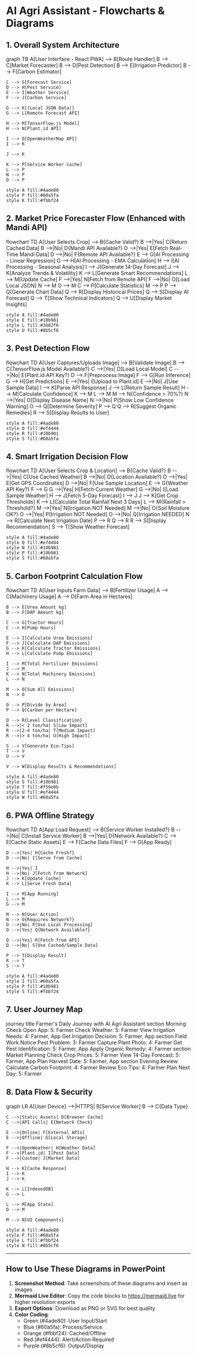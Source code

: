 # AI Agri Assistant - Flowcharts & Diagrams

## 1. Overall System Architecture

<lov-mermaid>
graph TB
    A[User Interface - React PWA] --> B[Route Handler]
    B --> C[Market Forecaster]
    B --> D[Pest Detection]
    B --> E[Irrigation Predictor]
    B --> F[Carbon Estimator]
    
    C --> G[Forecast Service]
    D --> H[Pest Service]
    E --> I[Weather Service]
    F --> J[Carbon Service]
    
    G --> K[(Local JSON Data)]
    G --> L[Remote Forecast API]
    
    H --> M[TensorFlow.js Model]
    H --> N[Plant.id API]
    
    I --> O[OpenWeatherMap API]
    I --> K
    
    J --> K
    
    K --> P[Service Worker Cache]
    L --> P
    N --> P
    O --> P
    
    style A fill:#4ade80
    style P fill:#60a5fa
    style K fill:#fbbf24
</lov-mermaid>

## 2. Market Price Forecaster Flow (Enhanced with Mandi API)

<lov-mermaid>
flowchart TD
    A[User Selects Crop] --> B{Cache Valid?}
    B -->|Yes| C[Return Cached Data]
    B -->|No| D{Mandi API Available?}
    D -->|Yes| E[Fetch Real-Time Mandi Data]
    D -->|No| F{Remote API Available?}
    E --> G[AI Processing - Linear Regression]
    G --> H[AI Processing - EMA Calculation]
    H --> I[AI Processing - Seasonal Analysis]
    I --> J[Generate 14-Day Forecast]
    J --> K[Analyze Trends & Volatility]
    K --> L[Generate Smart Recommendations]
    L --> M[Update Cache]
    F -->|Yes| N[Fetch from Remote API]
    F -->|No| O[Load Local JSON]
    N --> M
    O --> M
    C --> P[Calculate Statistics]
    M --> P
    P --> Q[Generate Chart Data]
    Q --> R[Display Historical Prices]
    Q --> S[Display AI Forecast]
    Q --> T[Show Technical Indicators]
    Q --> U[Display Market Insights]
    
    style A fill:#4ade80
    style E fill:#10b981
    style L fill:#3b82f6
    style U fill:#8b5cf6
</lov-mermaid>

## 3. Pest Detection Flow

<lov-mermaid>
flowchart TD
    A[User Captures/Uploads Image] --> B[Validate Image]
    B --> C{TensorFlow.js Model Available?}
    C -->|Yes| D[Load Local Model]
    C -->|No| E{Plant.id API Key?}
    D --> F[Preprocess Image]
    F --> G[Run Inference]
    G --> H[Get Predictions]
    E -->|Yes| I[Upload to Plant.id]
    E -->|No| J[Use Sample Data]
    I --> K[Parse API Response]
    J --> L[Return Sample Result]
    H --> M[Calculate Confidence]
    K --> M
    L --> M
    M --> N{Confidence > 70%?}
    N -->|Yes| O[Display Disease Name]
    N -->|No| P[Show Low Confidence Warning]
    O --> Q[Determine Severity]
    P --> Q
    Q --> R[Suggest Organic Remedies]
    R --> S[Display Results to User]
    
    style A fill:#4ade80
    style O fill:#ef4444
    style R fill:#10b981
    style S fill:#60a5fa
</lov-mermaid>

## 4. Smart Irrigation Decision Flow

<lov-mermaid>
flowchart TD
    A[User Selects Crop & Location] --> B{Cache Valid?}
    B -->|Yes| C[Use Cached Weather]
    B -->|No| D{Location Available?}
    D -->|Yes| E[Get GPS Coordinates]
    D -->|No| F[Use Sample Location]
    E --> G{Weather API Key?}
    F --> G
    G -->|Yes| H[Fetch Current Weather]
    G -->|No| I[Load Sample Weather]
    H --> J[Fetch 5-Day Forecast]
    I --> J
    J --> K[Get Crop Thresholds]
    K --> L[Calculate Total Rainfall Next 3 Days]
    L --> M{Rainfall > Threshold?}
    M -->|Yes| N[Irrigation NOT Needed]
    M -->|No| O{Soil Moisture OK?}
    O -->|Yes| P[Irrigation NOT Needed]
    O -->|No| Q[Irrigation NEEDED]
    N --> R[Calculate Next Irrigation Date]
    P --> R
    Q --> R
    R --> S[Display Recommendation]
    S --> T[Show Weather Forecast]
    
    style A fill:#4ade80
    style Q fill:#ef4444
    style N fill:#10b981
    style P fill:#10b981
    style S fill:#60a5fa
</lov-mermaid>

## 5. Carbon Footprint Calculation Flow

<lov-mermaid>
flowchart TD
    A[User Inputs Farm Data] --> B[Fertilizer Usage]
    A --> C[Machinery Usage]
    A --> D[Farm Area in Hectares]
    
    B --> E[Urea Amount kg]
    B --> F[DAP Amount kg]
    
    C --> G[Tractor Hours]
    C --> H[Pump Hours]
    
    E --> I[Calculate Urea Emissions]
    F --> J[Calculate DAP Emissions]
    G --> K[Calculate Tractor Emissions]
    H --> L[Calculate Pump Emissions]
    
    I --> M[Total Fertilizer Emissions]
    J --> M
    K --> N[Total Machinery Emissions]
    L --> N
    
    M --> O[Sum All Emissions]
    N --> O
    
    O --> P[Divide by Area]
    P --> Q[Carbon per Hectare]
    
    Q --> R{Level Classification}
    R -->|< 2 ton/ha| S[Low Impact]
    R -->|2-4 ton/ha| T[Medium Impact]
    R -->|> 4 ton/ha| U[High Impact]
    
    S --> V[Generate Eco-Tips]
    T --> V
    U --> V
    
    V --> W[Display Results & Recommendations]
    
    style A fill:#4ade80
    style S fill:#10b981
    style T fill:#f59e0b
    style U fill:#ef4444
    style W fill:#60a5fa
</lov-mermaid>

## 6. PWA Offline Strategy

<lov-mermaid>
flowchart TD
    A[App Load Request] --> B{Service Worker Installed?}
    B -->|No| C[Install Service Worker]
    B -->|Yes| D{Network Available?}
    C --> E[Cache Static Assets]
    E --> F[Cache Data Files]
    F --> G[App Ready]
    
    D -->|Yes| H{Cache Fresh?}
    D -->|No| I[Serve from Cache]
    
    H -->|Yes| I
    H -->|No| J[Fetch from Network]
    J --> K[Update Cache]
    K --> L[Serve Fresh Data]
    
    I --> M[App Running]
    L --> M
    G --> M
    
    M --> N[User Action]
    N --> O{Requires Network?}
    O -->|No| P[Use Local Processing]
    O -->|Yes| Q{Network Available?}
    
    Q -->|Yes| R[Fetch from API]
    Q -->|No| S[Use Cached/Sample Data]
    
    P --> T[Display Result]
    R --> T
    S --> T
    
    style A fill:#4ade80
    style I fill:#60a5fa
    style P fill:#10b981
    style S fill:#fbbf24
</lov-mermaid>

## 7. User Journey Map

<lov-mermaid>
journey
    title Farmer's Daily Journey with AI Agri Assistant
    section Morning Check
      Open App: 5: Farmer
      Check Weather: 5: Farmer
      View Irrigation Needs: 4: Farmer, App
      Get Irrigation Decision: 5: Farmer, App
    section Field Work
      Notice Pest Problem: 3: Farmer
      Capture Plant Photo: 4: Farmer
      Get Pest Identification: 5: Farmer, App
      Apply Organic Remedy: 4: Farmer
    section Market Planning
      Check Crop Prices: 5: Farmer
      View 14-Day Forecast: 5: Farmer, App
      Plan Harvest Date: 5: Farmer, App
    section Evening Review
      Calculate Carbon Footprint: 4: Farmer
      Review Eco Tips: 4: Farmer
      Plan Next Day: 5: Farmer
</lov-mermaid>

## 8. Data Flow & Security

<lov-mermaid>
graph LR
    A[User Device] -->|HTTPS| B[Service Worker]
    B --> C{Data Type}
    
    C -->|Static Assets| D[Browser Cache]
    C -->|API Calls| E{Network Check}
    
    E -->|Online| F[External APIs]
    E -->|Offline| G[Local Storage]
    
    F -->|OpenWeather| H[Weather Data]
    F -->|Plant.id| I[Pest Data]
    F -->|Custom| J[Market Data]
    
    H --> K[Cache Response]
    I --> K
    J --> K
    
    K --> L[IndexedDB]
    G --> L
    
    L --> M[App State]
    D --> M
    
    M --> N[UI Components]
    
    style A fill:#4ade80
    style F fill:#60a5fa
    style L fill:#fbbf24
    style N fill:#8b5cf6
</lov-mermaid>

---

## How to Use These Diagrams in PowerPoint

1. **Screenshot Method**: Take screenshots of these diagrams and insert as images
2. **Mermaid Live Editor**: Copy the code blocks to https://mermaid.live for higher resolution exports
3. **Export Options**: Download as PNG or SVG for best quality
4. **Color Coding**: 
   - Green (#4ade80): User Input/Start
   - Blue (#60a5fa): Process/Service
   - Orange (#fbbf24): Cached/Offline
   - Red (#ef4444): Alert/Action Required
   - Purple (#8b5cf6): Output/Display
